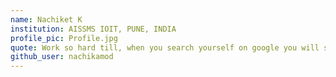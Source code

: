 ```yaml
---
name: Nachiket K
institution: AISSMS IOIT, PUNE, INDIA
profile_pic: Profile.jpg
quote: Work so hard till, when you search yourself on google you will see hundreads of your success stories. Else work so hard till google doesnt show you at all. 
github_user: nachikamod
---
```

